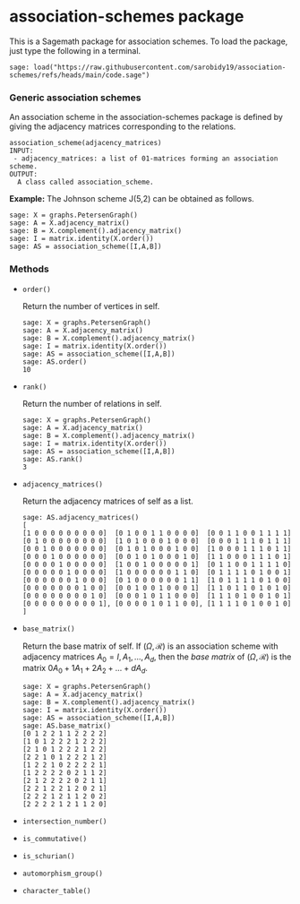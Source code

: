# association-schemes package

This is a Sagemath package for association schemes. To load the package, just type the following in a terminal.

```  sage
sage: load("https://raw.githubusercontent.com/sarobidy19/association-schemes/refs/heads/main/code.sage")
```
### Generic association schemes
An association scheme in the association-schemes package is defined by giving the adjacency matrices corresponding to the relations.

```  sage
association_scheme(adjacency_matrices)
INPUT:
 - adjacency_matrices: a list of 01-matrices forming an association scheme.
OUTPUT:
  A class called association_scheme.
```

**Example:** The Johnson scheme J(5,2) can be obtained as follows.
``` sage
sage: X = graphs.PetersenGraph()
sage: A = X.adjacency_matrix()
sage: B = X.complement().adjacency_matrix()
sage: I = matrix.identity(X.order())
sage: AS = association_scheme([I,A,B])
```

### Methods

- ``order()``
    
    Return the number of vertices in self.

    ```  sage
    sage: X = graphs.PetersenGraph()
    sage: A = X.adjacency_matrix()
    sage: B = X.complement().adjacency_matrix()
    sage: I = matrix.identity(X.order())
    sage: AS = association_scheme([I,A,B])
    sage: AS.order()
    10

    ```
- ``rank()``
  
    Return the number of relations in self.
  
    ```  sage
    sage: X = graphs.PetersenGraph()
    sage: A = X.adjacency_matrix()
    sage: B = X.complement().adjacency_matrix()
    sage: I = matrix.identity(X.order())
    sage: AS = association_scheme([I,A,B])
    sage: AS.rank()
    3
    ```
- ``adjacency_matrices()``
  
    Return the adjacency matrices of self as a list.
    ```  sage
    sage: AS.adjacency_matrices()
    [
    [1 0 0 0 0 0 0 0 0 0]  [0 1 0 0 1 1 0 0 0 0]  [0 0 1 1 0 0 1 1 1 1]
    [0 1 0 0 0 0 0 0 0 0]  [1 0 1 0 0 0 1 0 0 0]  [0 0 0 1 1 1 0 1 1 1]
    [0 0 1 0 0 0 0 0 0 0]  [0 1 0 1 0 0 0 1 0 0]  [1 0 0 0 1 1 1 0 1 1]
    [0 0 0 1 0 0 0 0 0 0]  [0 0 1 0 1 0 0 0 1 0]  [1 1 0 0 0 1 1 1 0 1]
    [0 0 0 0 1 0 0 0 0 0]  [1 0 0 1 0 0 0 0 0 1]  [0 1 1 0 0 1 1 1 1 0]
    [0 0 0 0 0 1 0 0 0 0]  [1 0 0 0 0 0 0 1 1 0]  [0 1 1 1 1 0 1 0 0 1]
    [0 0 0 0 0 0 1 0 0 0]  [0 1 0 0 0 0 0 0 1 1]  [1 0 1 1 1 1 0 1 0 0]
    [0 0 0 0 0 0 0 1 0 0]  [0 0 1 0 0 1 0 0 0 1]  [1 1 0 1 1 0 1 0 1 0]
    [0 0 0 0 0 0 0 0 1 0]  [0 0 0 1 0 1 1 0 0 0]  [1 1 1 0 1 0 0 1 0 1]
    [0 0 0 0 0 0 0 0 0 1], [0 0 0 0 1 0 1 1 0 0], [1 1 1 1 0 1 0 0 1 0]
    ]
    ```
- ``base_matrix()``
  
    Return the base matrix of self. If $`(\Omega,\mathcal{R})`$ is an association scheme with adjacency matrices $A_0 = I, A_1,\ldots, A_d$, then the *base matrix* of $(\Omega,\mathcal{R})$ is the matrix
    $0A_0 + 1A_1+2A_2+ \ldots+ dA_d$.

    ```  sage
    sage: X = graphs.PetersenGraph()
    sage: A = X.adjacency_matrix()
    sage: B = X.complement().adjacency_matrix()
    sage: I = matrix.identity(X.order())
    sage: AS = association_scheme([I,A,B])
    sage: AS.base_matrix()
    [0 1 2 2 1 1 2 2 2 2]
    [1 0 1 2 2 2 1 2 2 2]
    [2 1 0 1 2 2 2 1 2 2]
    [2 2 1 0 1 2 2 2 1 2]
    [1 2 2 1 0 2 2 2 2 1]
    [1 2 2 2 2 0 2 1 1 2]
    [2 1 2 2 2 2 0 2 1 1]
    [2 2 1 2 2 1 2 0 2 1]
    [2 2 2 1 2 1 1 2 0 2]
    [2 2 2 2 1 2 1 1 2 0]
    ```
- ``intersection_number()``
- ``is_commutative()``
- ``is_schurian()``
- ``automorphism_group()``
- ``character_table()``
